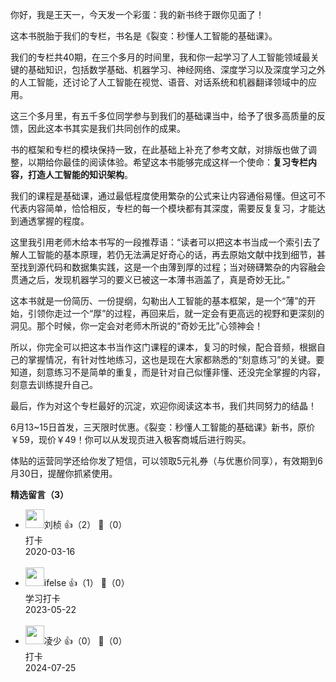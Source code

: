 你好，我是王天一，今天发一个彩蛋：我的新书终于跟你见面了！

这本书脱胎于我们的专栏，书名是《裂变：秒懂人工智能的基础课》。

我们的专栏共40期，在三个多月的时间里，我和你一起学习了人工智能领域最关键的基础知识，包括数学基础、机器学习、神经网络、深度学习以及深度学习之外的人工智能，还讨论了人工智能在视觉、语音、对话系统和机器翻译领域中的应用。

这三个多月里，有五千多位同学参与到我们的基础课当中，给予了很多高质量的反馈，因此这本书其实是我们共同创作的成果。

书的框架和专栏的模块保持一致，在此基础上补充了参考文献，对排版也做了调整，以期给你最佳的阅读体验。希望这本书能够完成这样一个使命：**复习专栏内容，打造人工智能的知识架构**。

我们的课程是基础课，通过最低程度使用繁杂的公式来让内容通俗易懂。但这可不代表内容简单，恰恰相反，专栏的每一个模块都有其深度，需要反复复习，才能达到通透掌握的程度。

这里我引用老师木给本书写的一段推荐语：“读者可以把这本书当成一个索引去了解人工智能的基本原理，若仍无法满足好奇心的话，再去原始文献中找到细节，甚至找到源代码和数据集实践，这是一个由薄到厚的过程；当对磅礴繁杂的内容融会贯通之后，发现机器学习的要义已被这一本薄书涵盖了，真是奇妙无比。”

这本书就是一份简历、一份提纲，勾勒出人工智能的基本框架，是一个“薄”的开始，引领你走过一个“厚”的过程，再回来后，就一定会有更高远的视野和更深刻的洞见。那个时候，你一定会对老师木所说的“奇妙无比”心领神会！

所以，你完全可以把这本书当作这门课程的课本，复习的时候，配合音频，根据自己的掌握情况，有针对性地练习，这也是现在大家都熟悉的“刻意练习”的关键。要知道，刻意练习不是简单的重复，而是针对自己似懂非懂、还没完全掌握的内容，刻意去训练提升自己。

最后，作为对这个专栏最好的沉淀，欢迎你阅读这本书，我们共同努力的结晶！

6月13~15日首发，三天限时优惠。《裂变：秒懂人工智能的基础课》新书，原价￥59，现价￥49！你可以从发现页进入极客商城后进行购买。

体贴的运营同学还给你发了短信，可以领取5元礼券（与优惠价同享），有效期到6月30日，提醒你抓紧使用。
<div><strong>精选留言（3）</strong></div><ul>
<li><img src="https://static001.geekbang.org/account/avatar/00/16/a0/3f/06b690ba.jpg" width="30px"><span>刘桢</span> 👍（2） 💬（0）<div>打卡</div>2020-03-16</li><br/><li><img src="https://static001.geekbang.org/account/avatar/00/26/eb/d7/90391376.jpg" width="30px"><span>ifelse</span> 👍（1） 💬（0）<div>学习打卡</div>2023-05-22</li><br/><li><img src="https://static001.geekbang.org/account/avatar/00/12/e3/d4/2a2d0f1b.jpg" width="30px"><span>凌少</span> 👍（0） 💬（0）<div>打卡</div>2024-07-25</li><br/>
</ul>